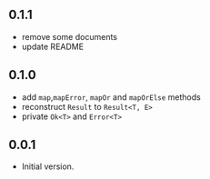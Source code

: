 ## 0.1.1
- remove some documents
- update README
## 0.1.0
- add `map`,`mapError`, `mapOr` and `mapOrElse` methods
- reconstruct `Result` to `Result<T, E>` 
- private `Ok<T>` and `Error<T>`

## 0.0.1

- Initial version.
